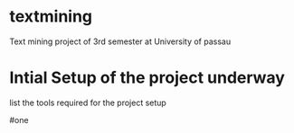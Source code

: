 # textmining
Text mining project of 3rd semester at University of passau

# Intial Setup of the project underway
list the tools required for the project setup

#one

